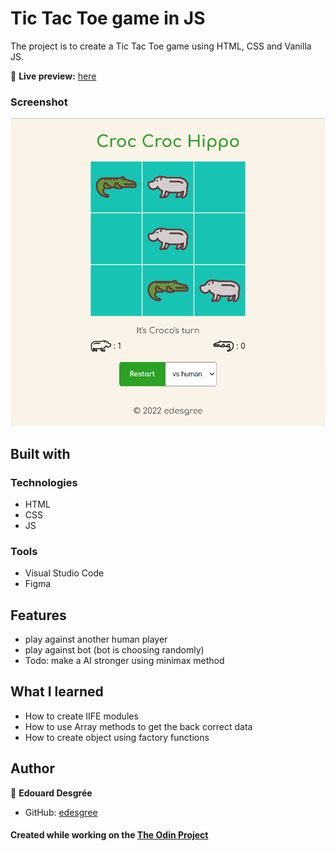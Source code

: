 # Tic Tac Toe game in JS

The project is to create a Tic Tac Toe game using HTML, CSS and Vanilla JS.

🔗 **Live preview:** [here](https://edesgree.github.io/odin-tictactoe/public/)

### Screenshot

![screenshot](./screenshot.png)

## Built with

### Technologies

- HTML
- CSS
- JS

### Tools

- Visual Studio Code
- Figma

## Features

- play against another human player
- play against bot (bot is choosing randomly)
- Todo: make a AI stronger using minimax method

## What I learned

- How to create IIFE modules
- How to use Array methods to get the back correct data
- How to create object using factory functions

## Author

👤 **Edouard Desgrée**

- GitHub: [edesgree](https://github.com/edesgree)

#### Created while working on the [The Odin Project](https://www.theodinproject.com/)

